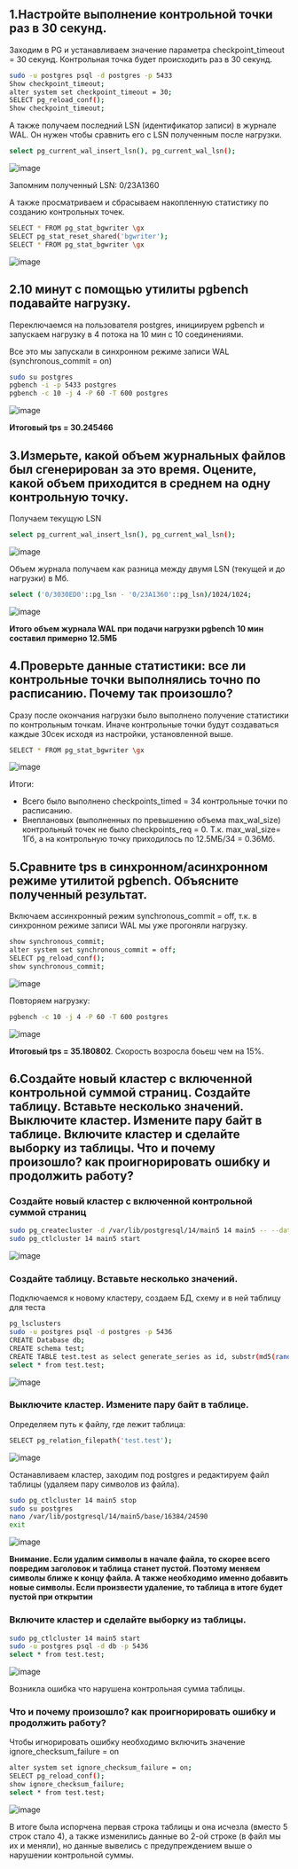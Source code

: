 ## 1.Настройте выполнение контрольной точки раз в 30 секунд.
Заходим в PG и устанавливаем значение параметра checkpoint_timeout = 30 секунд. Контрольная точка будет происходить раз в 30 секунд. 
```bash
sudo -u postgres psql -d postgres -p 5433
Show checkpoint_timeout;
alter system set checkpoint_timeout = 30;
SELECT pg_reload_conf();
Show checkpoint_timeout;
```
А также получаем последний LSN (идентификатор записи) в журнале WAL. Он нужен чтобы сравнить его с LSN полученным после нагрузки.
```bash
select pg_current_wal_insert_lsn(), pg_current_wal_lsn();
```
![image](https://github.com/user-attachments/assets/5faf8c0f-dc31-4ad5-bc53-16093e7cf040)

Запомним полученный LSN: 0/23A1360

А также просматриваем и сбрасываем накопленную статистику по созданию контрольных точек.
```bash
SELECT * FROM pg_stat_bgwriter \gx
SELECT pg_stat_reset_shared('bgwriter');
SELECT * FROM pg_stat_bgwriter \gx
```
![image](https://github.com/user-attachments/assets/ada2d4d9-2d71-4683-b155-7027006677cf)

## 2.10 минут c помощью утилиты pgbench подавайте нагрузку.
Переключаемся на пользователя postgres, инициируем pgbench и запускаем нагрузку в 4 потока на 10 мин с 10 соединениями.

Все это мы запускали в синхронном режиме записи WAL (synchronous_commit = on)
```bash
sudo su postgres
pgbench -i -p 5433 postgres
pgbench -c 10 -j 4 -P 60 -T 600 postgres
```
![image](https://github.com/user-attachments/assets/0f76b7a3-69a1-4a38-a914-ee6c85506956)

**Итоговый tps = 30.245466**

## 3.Измерьте, какой объем журнальных файлов был сгенерирован за это время. Оцените, какой объем приходится в среднем на одну контрольную точку.
Получаем текущую LSN
```bash
select pg_current_wal_insert_lsn(), pg_current_wal_lsn();
```
![image](https://github.com/user-attachments/assets/86b6fddd-413a-4147-92e0-8c123e0496bc)

Объем журнала получаем как разница между двумя LSN (текущей и до нагрузки) в Мб.
```bash
select ('0/3030ED0'::pg_lsn - '0/23A1360'::pg_lsn)/1024/1024;
```
![image](https://github.com/user-attachments/assets/1fff55d7-7863-4a69-9f44-27bf3a7d322c)

**Итого объем журнала WAL при подачи нагрузки pgbench 10 мин составил примерно 12.5МБ**

## 4.Проверьте данные статистики: все ли контрольные точки выполнялись точно по расписанию. Почему так произошло?
Сразу после окончания нагрузки было выполнено получение статистики по контрольным точкам. Иначе контрольные точки будут создаваться каждые 30сек исходя из настройки, установленной выше.
```bash
SELECT * FROM pg_stat_bgwriter \gx
```
![image](https://github.com/user-attachments/assets/353d79ed-d435-4860-86f7-7b549f2539ec)

Итоги:
* Всего было выполнено checkpoints_timed = 34 контрольные точки по расписанию. 
* Внеплановых (выполненных по превышению объема max_wal_size) контрольный точек не было checkpoints_req = 0. Т.к. max_wal_size= 1Гб, а на контрольную точку приходилось по 12.5МБ/34 = 0.36Мб. 

## 5.Сравните tps в синхронном/асинхронном режиме утилитой pgbench. Объясните полученный результат.
Включаем ассинхронный режим synchronous_commit = off, т.к. в синхронном режиме записи WAL мы уже прогоняли нагрузку. 
```bash
show synchronous_commit;
alter system set synchronous_commit = off;
SELECT pg_reload_conf();
show synchronous_commit;
```
![image](https://github.com/user-attachments/assets/57c77bc2-d870-4131-b40b-4008141be1fc)

Повторяем нагрузку:
```bash
pgbench -c 10 -j 4 -P 60 -T 600 postgres
```
![image](https://github.com/user-attachments/assets/082463d6-3d19-4b68-a7b1-4698196ebe8c)

**Итоговый tps = 35.180802**. Скорость возросла боьеш чем на 15%.

## 6.Создайте новый кластер с включенной контрольной суммой страниц. Создайте таблицу. Вставьте несколько значений. Выключите кластер. Измените пару байт в таблице. Включите кластер и сделайте выборку из таблицы. Что и почему произошло? как проигнорировать ошибку и продолжить работу?
### Создайте новый кластер с включенной контрольной суммой страниц
```bash
sudo pg_createcluster -d /var/lib/postgresql/14/main5 14 main5 -- --data-checksums
sudo pg_ctlcluster 14 main5 start
```
![image](https://github.com/user-attachments/assets/defc4e5c-090b-49d9-80cd-7eb2e11ba591)

### Создайте таблицу. Вставьте несколько значений.
Подключаемся к новому кластеру, создаем БД, схему и в ней таблицу для теста
```bash
pg_lsclusters
sudo -u postgres psql -d postgres -p 5436
CREATE Database db;
CREATE schema test;
CREATE TABLE test.test as select generate_series as id, substr(md5(random()::text), 1, 25)::varchar(100) as name from generate_series(1,5,1);
select * from test.test;
```
![image](https://github.com/user-attachments/assets/1af66786-da90-4b00-b52d-6cdf6b5d4af6)

### Выключите кластер. Измените пару байт в таблице.
Определяем путь к файлу, где лежит таблица:
```bash
SELECT pg_relation_filepath('test.test'); 
```
![image](https://github.com/user-attachments/assets/164338a9-1f2e-4522-b2aa-d589a3a6cbe3)

Останавливаем кластер, заходим под postgres и редактируем файл таблицы (удаляем пару символов из файла). 
```bash
sudo pg_ctlcluster 14 main5 stop
sudo su postgres
nano /var/lib/postgresql/14/main5/base/16384/24590
exit
```
![image](https://github.com/user-attachments/assets/c66ebfc4-7938-43f4-b208-91f83a2aa362)

**Внимание. Если удалим символы в начале файла, то скорее всего повредим заголовок и таблица станет пустой. Поэтому меняем символы ближе к концу файла.
А также необходимо именно добавить новые символы. Если произвести удаление, то таблица в итоге будет пустой при открытии**

### Включите кластер и сделайте выборку из таблицы.
```bash
sudo pg_ctlcluster 14 main5 start
sudo -u postgres psql -d db -p 5436
select * from test.test;
```
![image](https://github.com/user-attachments/assets/13175204-d4ac-48e1-b101-100f8d71f380)

Возникла ошибка что нарушена контрольная сумма таблицы. 

### Что и почему произошло? как проигнорировать ошибку и продолжить работу?
Чтобы игнорировать ошибку необходимо включить значение ignore_checksum_failure = on
```bash
alter system set ignore_checksum_failure = on;
SELECT pg_reload_conf();
show ignore_checksum_failure;
select * from test.test;
```
![image](https://github.com/user-attachments/assets/23c5fae6-ce9d-441a-8bbe-3edc2f5ecda3)

В итоге была испорчена первая строка таблицы и она исчезла (вместо 5 строк стало 4), а также изменились данные во 2-ой строке (в файл мы их и меняли), но данные вывелись с предупреждением выше о нарушении контрольной суммы. 
